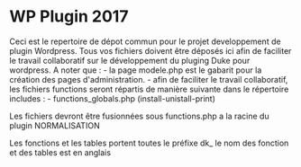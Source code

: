 <h1>WP Plugin 2017</h1> 
Ceci est le repertoire de dépot commun pour le projet developpement de plugin Wordpress.
Tous vos fichiers doivent être déposés ici afin de faciliter le travail collaboratif sur le développement du pluging Duke pour wordpress.
A noter que : - la page modele.php est le gabarit pour la création des pages d'administration. 
- afin de faciliter le travail collaboratif, les fichiers functions seront répartis de manière suivante dans le répertoire includes : 
- functions_globals.php (install-unistall-print) 

Les fichiers devront être fusionnées sous functions.php a la racine du plugin
NORMALISATION

Les fonctions et les tables portent toutes le préfixe dk_
le nom des fonction et des tables est en anglais
